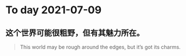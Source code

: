 
# To day 2021-07-09


## 这个世界可能很粗野，但有其魅力所在。
> This world may be rough around the edges, but it’s got its charms.

    